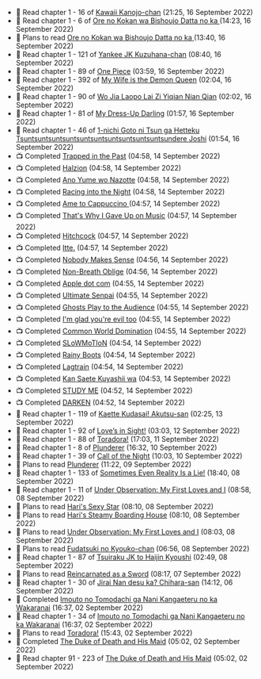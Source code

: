 <!-- ANILIST_ACTIVITY:start -->

-   📖 Read chapter 1 - 16 of [Kawaii Kanojo-chan](https://anilist.co/manga/144155) (21:25, 16 September 2022)
-   📖 Read chapter 1 - 6 of [Ore no Kokan wa Bishoujo Datta no ka ](https://anilist.co/manga/147902) (14:23, 16 September 2022)
-   📖 Plans to read [Ore no Kokan wa Bishoujo Datta no ka ](https://anilist.co/manga/147902) (13:40, 16 September 2022)
-   📖 Read chapter 1 - 121 of [Yankee JK Kuzuhana-chan](https://anilist.co/manga/116822) (08:40, 16 September 2022)
-   📖 Read chapter 1 - 89 of [One Piece](https://anilist.co/manga/30013) (03:59, 16 September 2022)
-   📖 Read chapter 1 - 392 of [My Wife is the Demon Queen](https://anilist.co/manga/107966) (02:04, 16 September 2022)
-   📖 Read chapter 1 - 90 of [Wo Jia Laopo Lai Zi Yiqian Nian Qian](https://anilist.co/manga/146267) (02:02, 16 September 2022)
-   📖 Read chapter 1 - 81 of [My Dress-Up Darling](https://anilist.co/manga/101583) (01:57, 16 September 2022)
-   📖 Read chapter 1 - 46 of [1-nichi Goto ni Tsun ga Hetteku Tsuntsuntsuntsuntsuntsuntsuntsuntsuntsuntsundere Joshi](https://anilist.co/manga/152855) (01:54, 16 September 2022)
-   📺 Completed [Trapped in the Past](https://anilist.co/anime/123436) (04:58, 14 September 2022)
-   📺 Completed [Halzion](https://anilist.co/anime/130156) (04:58, 14 September 2022)
-   📺 Completed [Ano Yume wo Nazotte](https://anilist.co/anime/130246) (04:58, 14 September 2022)
-   📺 Completed [Racing into the Night](https://anilist.co/anime/126914) (04:58, 14 September 2022)
-   📺 Completed [Ame to Cappuccino ](https://anilist.co/anime/116329) (04:57, 14 September 2022)
-   📺 Completed [That's Why I Gave Up on Music](https://anilist.co/anime/116327) (04:57, 14 September 2022)
-   📺 Completed [Hitchcock](https://anilist.co/anime/115315) (04:57, 14 September 2022)
-   📺 Completed [Itte.](https://anilist.co/anime/114039) (04:57, 14 September 2022)
-   📺 Completed [Nobody Makes Sense](https://anilist.co/anime/108850) (04:56, 14 September 2022)
-   📺 Completed [Non-Breath Oblige](https://anilist.co/anime/140878) (04:56, 14 September 2022)
-   📺 Completed [Apple dot com](https://anilist.co/anime/108849) (04:55, 14 September 2022)
-   📺 Completed [Ultimate Senpai](https://anilist.co/anime/112793) (04:55, 14 September 2022)
-   📺 Completed [Ghosts Play to the Audience](https://anilist.co/anime/112141) (04:55, 14 September 2022)
-   📺 Completed [I'm glad you're evil too](https://anilist.co/anime/119940) (04:55, 14 September 2022)
-   📺 Completed [Common World Domination](https://anilist.co/anime/108757) (04:55, 14 September 2022)
-   📺 Completed [SLoWMoTIoN](https://anilist.co/anime/112144) (04:54, 14 September 2022)
-   📺 Completed [Rainy Boots](https://anilist.co/anime/137916) (04:54, 14 September 2022)
-   📺 Completed [Lagtrain](https://anilist.co/anime/139809) (04:54, 14 September 2022)
-   📺 Completed [Kan Saete Kuyashii wa](https://anilist.co/anime/131755) (04:53, 14 September 2022)
-   📺 Completed [STUDY ME](https://anilist.co/anime/118609) (04:52, 14 September 2022)
-   📺 Completed [DARKEN](https://anilist.co/anime/128752) (04:52, 14 September 2022)
-   📖 Read chapter 1 - 119 of [Kaette Kudasai! Akutsu-san](https://anilist.co/manga/113501) (02:25, 13 September 2022)
-   📖 Read chapter 1 - 92 of [Love’s in Sight!](https://anilist.co/manga/107445) (03:03, 12 September 2022)
-   📖 Read chapter 1 - 88 of [Toradora!](https://anilist.co/manga/34368) (17:03, 11 September 2022)
-   📖 Read chapter 1 - 8 of [Plunderer](https://anilist.co/manga/85939) (16:32, 10 September 2022)
-   📖 Read chapter 1 - 39 of [Call of the Night](https://anilist.co/manga/111233) (10:03, 10 September 2022)
-   📖 Plans to read [Plunderer](https://anilist.co/manga/85939) (11:22, 09 September 2022)
-   📖 Read chapter 1 - 133 of [Sometimes Even Reality Is a Lie!](https://anilist.co/manga/113076) (18:40, 08 September 2022)
-   📖 Read chapter 1 - 11 of [Under Observation: My First Loves and I](https://anilist.co/manga/103864) (08:58, 08 September 2022)
-   📖 Plans to read [Hari's Sexy Star](https://anilist.co/manga/101475) (08:10, 08 September 2022)
-   📖 Plans to read [Hari's Steamy Boarding House](https://anilist.co/manga/97632) (08:10, 08 September 2022)
-   📖 Plans to read [Under Observation: My First Loves and I](https://anilist.co/manga/103864) (08:03, 08 September 2022)
-   📖 Plans to read [Fudatsuki no Kyouko-chan](https://anilist.co/manga/85915) (06:56, 08 September 2022)
-   📖 Read chapter 1 - 87 of [Tsuiraku JK to Haijin Kyoushi](https://anilist.co/manga/99737) (02:49, 08 September 2022)
-   📖 Plans to read [Reincarnated as a Sword](https://anilist.co/manga/98014) (08:17, 07 September 2022)
-   📖 Read chapter 1 - 30 of [Jirai Nan desu ka? Chihara-san](https://anilist.co/manga/137714) (14:12, 06 September 2022)
-   📖 Completed [Imouto no Tomodachi ga Nani Kangaeteru no ka Wakaranai](https://anilist.co/manga/118084) (16:37, 02 September 2022)
-   📖 Read chapter 1 - 34 of [Imouto no Tomodachi ga Nani Kangaeteru no ka Wakaranai](https://anilist.co/manga/118084) (16:37, 02 September 2022)
-   📖 Plans to read [Toradora!](https://anilist.co/manga/34368) (15:43, 02 September 2022)
-   📖 Completed [The Duke of Death and His Maid](https://anilist.co/manga/100293) (05:02, 02 September 2022)
-   📖 Read chapter 91 - 223 of [The Duke of Death and His Maid](https://anilist.co/manga/100293) (05:02, 02 September 2022)

<!-- ANILIST_ACTIVITY:end -->
